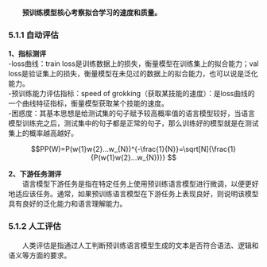 &emsp;&emsp;**预训练模型核心考察拟合学习的速度和质量。**
### 5.1.1 自动评估
**1、指标测评**  
-loss曲线：train loss是训练数据上的损失，衡量模型在训练集上的拟合能力；val loss是验证集上的损失，衡量模型在未见过的数据上的拟合能力，也可以说是泛化能力。  
-预训练能力评估指标：speed of grokking（获取某技能的速度）：是loss曲线的一个曲线特征指标，衡量模型获取某个技能的速度。  
-困惑度：其基本思想是给测试集的句子赋予较高概率值的语言模型较好，当语言模型训练完之后，测试集中的句子都是正常的句子，那么训练好的模型就是在测试集上的概率越高越好。  
```math
PP(W)=P(w{1}w{2}...w_{N})^{-\frac{1}{N}}=\sqrt[N]{\frac{1}{P(w{1}w{2}...w_{N})}} 
```
**2、下游任务测评**  
&emsp;&emsp;语言模型下游任务是指在特定任务上使用预训练语言模型进行微调，以便更好地适应该任务。通常，如果预训练语言模型在下游任务上表现良好，则说明该模型具有良好的泛化能力和语言理解能力。  

### 5.1.2 人工评估  
&emsp;&emsp;人类评估是指通过人工判断预训练语言模型生成的文本是否符合语法、逻辑和语义等方面的要求。
